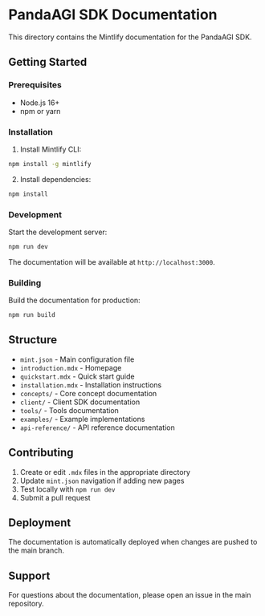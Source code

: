 # PandaAGI SDK Documentation

This directory contains the Mintlify documentation for the PandaAGI SDK.

## Getting Started

### Prerequisites

- Node.js 16+ 
- npm or yarn

### Installation

1. Install Mintlify CLI:
```bash
npm install -g mintlify
```

2. Install dependencies:
```bash
npm install
```

### Development

Start the development server:
```bash
npm run dev
```

The documentation will be available at `http://localhost:3000`.

### Building

Build the documentation for production:
```bash
npm run build
```

## Structure

- `mint.json` - Main configuration file
- `introduction.mdx` - Homepage
- `quickstart.mdx` - Quick start guide
- `installation.mdx` - Installation instructions
- `concepts/` - Core concept documentation
- `client/` - Client SDK documentation
- `tools/` - Tools documentation
- `examples/` - Example implementations
- `api-reference/` - API reference documentation

## Contributing

1. Create or edit `.mdx` files in the appropriate directory
2. Update `mint.json` navigation if adding new pages
3. Test locally with `npm run dev`
4. Submit a pull request

## Deployment

The documentation is automatically deployed when changes are pushed to the main branch.

## Support

For questions about the documentation, please open an issue in the main repository. 